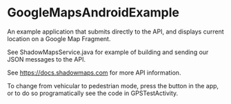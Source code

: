 # GoogleMapsAndroidExample
An example application that submits directly to the API, and displays current location on a Google Map Fragment.

See ShadowMapsService.java for example of building and sending our JSON messages to the API.

See https://docs.shadowmaps.com for more API information.

To change from vehicular to pedestrian mode, press the button in the app, or to do so programatically see the code in GPSTestActivity.
